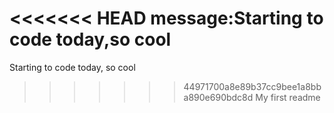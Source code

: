 <<<<<<< HEAD
message:Starting to code today,so cool
=======
Starting to code today, so cool
>>>>>>> 44971700a8e89b37cc9bee1a8bba890e690bdc8d
My first readme
